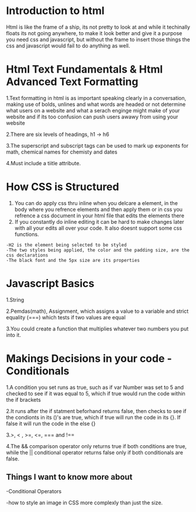 # Introduction to html
Html is like the frame of a ship, its not pretty to look at and while it techinally floats 
its not going anywhere, to make it look better and give it a purpose you need css and 
javascript, but without the frame to insert those things the css and javascript would 
fail to do anything as well.
# Html Text Fundamentals & Html Advanced Text Formatting

1.Text formatting in html is as important speaking clearly in a conversation, making use of bolds, unlines and what words are headed or not determine what users on a website and what a serach enginge might make of your website and if its too confusion can push users awawy from using your website

2.There are six levels of headings, h1 -> h6

3.The superscript and subscript tags can be used to mark up exponents for math, chemical names for chemisty and dates

4.Must include a tiitle attribute.

# How CSS is Structured
  1. You can do apply css thru inline when you delcare a element, in the body where you refrence elements and then apply them or in css you refrence a css document in your html file that edits the elements there
  2. If you constantly do inline editing it can be hard to make changes later with all your edits all over your code. It also doesnt support some css functions.
   
    -H2 is the element being selected to be styled
    -The two styles being applied, the color and the padding size, are the css declarations
    -The black font and the 5px size are its properties
# Javascript Basics
  1.String
  
  2.Pemdas(math), Assignment, which assigns a value to a variable and  strict equality (===) which tests if two values are equal
  
  3.You could create a function that multiplies whatever two numbers you put into it.
  
# Makings Decisions in your code - Conditionals
  1.A condition you set runs as true, such as if var Number was set to 5 and checked to see if it was equal to 5, which if true would run the code within the if brackets
  
  2.It runs after the if statment beforhand returns false, then checks to see if the condionts in its ()'s are true, which if true will run the code in its {}. If false it will run the code in the else {}
  
  3.>, < , >=, <=, === and !==
  
  4.The && comparison operator only returns true if both conditions are true, while the || conditional operator returns false only if both conditionals are false.
  

## Things I want to know more about
-Conditional Operators

-how to style an image in CSS more complexly than just the size.
